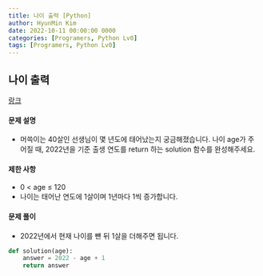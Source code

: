 ```yaml
---
title: 나이 출력 [Python]
author: HyunMin Kim
date: 2022-10-11 00:00:00 0000
categories: [Programers, Python Lv0]
tags: [Programers, Python Lv0]
---
```


## 나이 출력
[랑크](https://school.programmers.co.kr/learn/courses/30/lessons/120820)

#### 문제 설명
- 머쓱이는 40살인 선생님이 몇 년도에 태어났는지 궁금해졌습니다. 나이 age가 주어질 때, 2022년을 기준 출생 연도를 return 하는 solution 함수를 완성해주세요.

#### 제한 사항
- 0 < age ≤ 120
- 나이는 태어난 연도에 1살이며 1년마다 1씩 증가합니다.

#### 문제 풀이
- 2022년에서 현재 나이를 뺸 뒤 1살을 더해주면 됩니다.


```python
def solution(age):
    answer = 2022 - age + 1
    return answer
```
